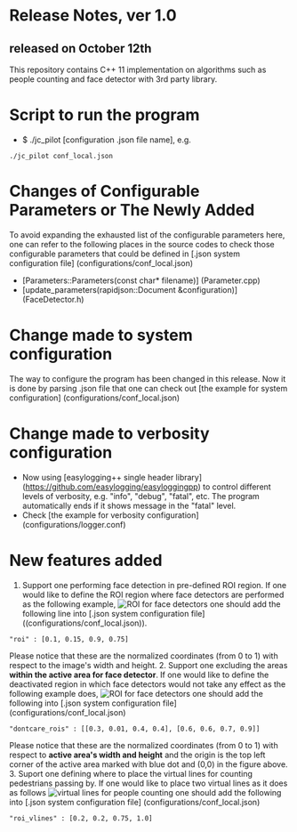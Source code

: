 # Release Notes, ver 1.0
## released on October 12th 

This repository contains C++ 11 implementation on algorithms such as people counting
and face detector with 3rd party library. 

# Script to run the program
* $ ./jc_pilot [configuration .json file name], e.g.
``` 
./jc_pilot conf_local.json 
```
# Changes of Configurable Parameters or The Newly Added
To avoid expanding the exhausted list of the configurable parameters here,
one can refer to the following places in the source codes to check those 
configurable parameters that could be defined in [.json system configuration file] (configurations/conf_local.json)
* [Parameters::Parameters(const char* filename)] (Parameter.cpp)
* [update_parameters(rapidjson::Document &configuration)] (FaceDetector.h)

# Change made to system configuration
The way to configure the program has been changed in this release. Now it is done 
by parsing .json file that one can check out [the example for system configuration] (configurations/conf_local.json)

# Change made to verbosity configuration
* Now using [easylogging++ single header library] (https://github.com/easylogging/easyloggingpp) to control different levels of verbosity, 
e.g. "info", "debug", "fatal", etc. The program automatically ends if it shows message
in the "fatal" level.
* Check [the example for verbosity configuration] (configurations/logger.conf)

# New features added
1. Support one performing face detection in pre-defined ROI region.
If one would like to define the ROI region where face detectors are performed as the
following example, 
![ROI for face detectors](doc_images/fd_roi.png)
one should add the following line into [.json system configuration file] ((configurations/conf_local.json)).
``` 
"roi" : [0.1, 0.15, 0.9, 0.75] 
``` 
Please notice that these are the normalized coordinates (from 0 to 1) with respect 
to the image's width and height.
2. Support one excluding the areas **within the active area for face detector**. 
If one would like to define the deactivated region in which face detectors would not
take any effect as the following example does, 
![ROI for face detectors](doc_images/fd_dcroi.png)
one should add the following into [.json system configuration file] (configurations/conf_local.json) 
```
"dontcare_rois" : [[0.3, 0.01, 0.4, 0.4], [0.6, 0.6, 0.7, 0.9]]
```
Please notice that these are the normalized coordinates (from 0 to 1) with respect
to **active area's width and height** and the origin is the top left corner of 
the active area marked with blue dot and (0,0) in the figure above.
3. Suport one defining where to place the virtual lines for counting pedestrians
passing by. If one would like to place two virtual lines as it does as follows
![virtual lines for people counting](doc_images/roi_vlines.png)
one should add the following into [.json system configuration file] (configurations/conf_local.json)
```
"roi_vlines" : [0.2, 0.2, 0.75, 1.0]
```
